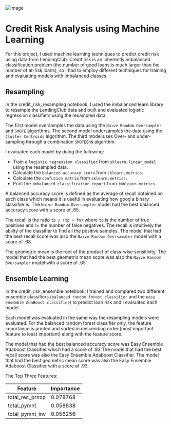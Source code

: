 ![image](https://user-images.githubusercontent.com/65314799/100488445-f1545280-30d3-11eb-80b8-21bf43b2ed85.png)

# Credit Risk Analysis using Machine Learning

For this project, I used machine learning techniques to predict credit risk using data from LendingClub. Credit risk is an inherently imbalanced classification problem (the number of good loans is much larger than the number of at-risk loans), so I had to employ different techniques for training and evaluating models with imbalanced classes. 

## Resampling

In the credit_risk_resampling notebook, I used the imbalanced learn library to resample the LendingClub data and built and evaluated logistic regression classifiers using the resampled data.

The first model oversamples the data using the `Naive Random Oversampler` and `SMOTE` algorithms.
The second model undersamples the data using the `Cluster Centroids` algorithm.
The third model uses Over- and under-sampling through a combination `SMOTEENN` algorithm.

I evaluated each model by doing the following:
* Train a `logistic regression classifier` from `sklearn.linear_model` using the resampled data.
* Calculate the `balanced accuracy score` from `sklearn.metrics`.
* Calculate the `confusion matrix` from `sklearn.metrics`.
* Print the `imbalanced classification report` from `imblearn.metrics`.

A balanced accuracy score is defined as the average of recall obtained on each class which means it is useful in evaluating how good a binary classifier is.
The `Naive Random Oversampler` model had the best balanced accuracy score with a score of .65.

The recall is the ratio `tp / (tp + fn)` where `tp` is the number of true positives and `fn` the number of false negatives. The recall is intuitively the ability of the classifier to find all the positive samples.
The model that had the best recall score was also the `Naive Random Oversampler` model with a score of .68.

The geometric mean is the root of the product of class-wise sensitivity. 
The model that had the best geometric mean score was also the `Naive Random Oversampler` model with a score of .65

## Ensemble Learning

In the credit_risk_ensemble notebook, I trained and compared two different ensemble classifiers (`balanced random forest classifier` and the `easy ensemble AdaBoost classifier`) to predict loan risk and I evaluated each model. 

Each model was evaluated in the same way the resampling models were evaluated. For the balanced random forest classifier only, the feature importance is printed and sorted in descending order (most important feature to least important) along with the feature score.

The model that had the best balanced accuracy score was Easy Ensemble Adaboost Classifier which had a score of .93
The model that had the best recall score was also the Easy Ensemble Adaboost Classifier.
The model that had the best geometric mean score was also the Easy Ensemble Adaboost Classifier with a score of .93.

The Top Three Features:

| Feature         | Importance |
|-----------------|------------|
| total_rec_prncp |   0.078768 |
|     total_pymnt |   0.058838 |
| total_pymnt_inv |   0.056256 |

